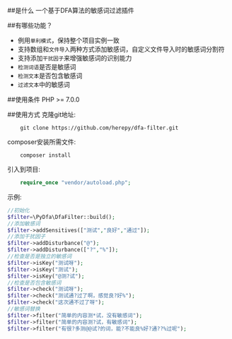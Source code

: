 
##是什么
一个基于DFA算法的敏感词过滤插件

##有哪些功能？
* 例用`单利模式`，保持整个项目实例一致
* 支持数组和`文件导入`两种方式添加敏感词，自定义文件导入时的敏感词分割符
* 支持添加`干扰因子`来增强敏感词的识别能力
* `检测词语`是否是敏感词
* `检测文本`是否包含敏感词
* `过滤文本`中的敏感词

##使用条件
PHP >= 7.0.0

##使用方式
克隆git地址:
```git
    git clone https://github.com/herepy/dfa-filter.git
```
composer安装所需文件:
```composer
    composer install
```
引入到项目:
```php
    require_once "vendor/autoload.php";
```

示例:
```php
//初始化
$filter=\PyDfa\DfaFilter::build();
//添加敏感词
$filter->addSensitives(["测试","良好","通过"]);
//添加干扰因子
$filter->addDisturbance("@");
$filter->addDisturbance(["?","%"]);
//检查是否是独立的敏感词
$filter->isKey("测试呀");
$filter->isKey("测试");
$filter->isKey("@测?试");
//检查是否包含敏感词
$filter->check("测试呀");
$filter->check("测试通?过了啊，感觉良?好%");
$filter->check("这次通不过了呀");
//敏感词替换
$filter->filter("简单的内容测*试，没有敏感词");
$filter->filter("简单的内容测?试，有敏感词");
$filter->filter("有很?多测@@试?的词，能?不能良%好?通??%过呢");
```